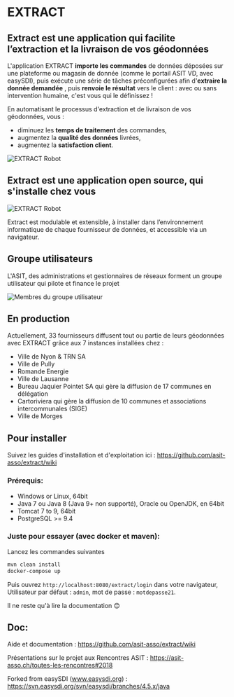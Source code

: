 EXTRACT
======

## Extract est une application qui facilite l’extraction et la livraison de vos géodonnées

L'application EXTRACT **importe les commandes** de données déposées sur une plateforme ou magasin de donnée (comme le portail ASIT VD, avec easySDI), puis exécute une série de tâches préconfigurées afin d'**extraire la donnée demandée** , puis **renvoie le résultat** vers le client : avec ou sans intervention humaine, c'est vous qui le définissez !

En automatisant le processus d'extraction et de livraison de vos géodonnées, vous :

* diminuez les **temps de traitement** des commandes,
* augmentez la **qualité des données** livrées,
* augmentez la **satisfaction client**. 

![EXTRACT Robot](https://raw.githubusercontent.com/wiki/asit-asso/extract/images/extract_robot.png)

## Extract est une application open source, qui s'installe chez vous 

![EXTRACT Robot](https://raw.githubusercontent.com/wiki/asit-asso/extract/images/shema_global_transparent2.png)

Extract est modulable et extensible, à installer dans l’environnement informatique de chaque fournisseur de données, et accessible via un navigateur.

## Groupe utilisateurs

L'ASIT, des administrations et gestionnaires de réseaux forment un groupe utilisateur qui pilote et finance le projet

![Membres du groupe utilisateur](https://raw.githubusercontent.com/wiki/asit-asso/extract/images/extract_sponsors.png)

## En production 

Actuellement, 33 fournisseurs diffusent tout ou partie de leurs géodonnées avec EXTRACT grâce aux 7 instances installées chez :

* Ville de Nyon & TRN SA
* Ville de Pully
* Romande Energie
* Ville de Lausanne
* Bureau Jaquier Pointet SA qui gère la diffusion de 17 communes en délégation
* Cartoriviera qui gère la diffusion de 10 communes et associations intercommunales (SIGE)
* Ville de Morges

## Pour installer

Suivez les guides d'installation et d'exploitation ici : https://github.com/asit-asso/extract/wiki

### Prérequis:
* Windows or Linux, 64bit
* Java 7 ou Java 8 (Java 9+ non supporté), Oracle ou OpenJDK, en 64bit
* Tomcat 7 to 9, 64bit
* PostgreSQL >= 9.4

### Juste pour essayer (avec docker et maven):

Lancez les commandes suivantes 
```bash
mvn clean install
docker-compose up
```
Puis ouvrez `http://localhost:8080/extract/login` dans votre navigateur,\
Utilisateur par défaut : `admin`, mot de passe : `motdepasse21`.

Il ne reste qu'à lire la documentation 😊

## Doc:

Aide et documentation : https://github.com/asit-asso/extract/wiki

Présentations sur le projet aux Rencontres ASIT : https://asit-asso.ch/toutes-les-rencontres#2018

Forked from easySDI (www.easysdi.org) : https://svn.easysdi.org/svn/easysdi/branches/4.5.x/java
